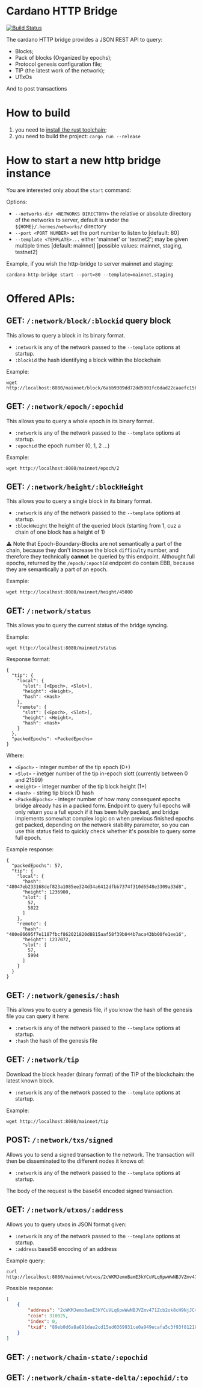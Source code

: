 # Cardano HTTP Bridge

[![Build Status](https://travis-ci.org/input-output-hk/cardano-http-bridge.svg?branch=master)](https://travis-ci.org/input-output-hk/cardano-http-bridge)

The cardano HTTP bridge provides a JSON REST API to query:

* Blocks;
* Pack of blocks (Organized by epochs);
* Protocol genesis configuration file;
* TIP (the latest work of the network);
* UTxOs

And to post transactions

# How to build

1. you need to [install the rust toolchain](https://www.rust-lang.org/tools/install);
2. you need to build the project: `cargo run --release`

# How to start a new http bridge instance

You are interested only about the `start` command:

Options:

* `--networks-dir <NETWORKS DIRECTORY>`    the relative or absolute directory of the networks to server, default is under the `${HOME}/.hermes/networks/` directory
* `--port <PORT NUMBER>`                   set the port number to listen to [default: 80]
* `--template <TEMPLATE>...`               either 'mainnet' or 'testnet2'; may be given multiple times [default: mainnet]  [possible values: mainnet, staging, testnet2]

Example, if you wish the http-bridge to server mainnet and staging:

```
cardano-http-bridge start --port=80 --template=mainnet,staging
```

# Offered APIs:

## GET: `/:network/block/:blockid` query block

This allows to query a block in its binary format.

* `:network` is any of the network passed to the `--template` options at startup.
* `:blockid` the hash identifying a block within the blockchain

Example:

```
wget http://localhost:8080/mainnet/block/6abb9309dd72dd5901fc6dad22caaefc15bd08d5f297503001a9efdaee1eec2b
```

## GET: `/:network/epoch/:epochid`

This allows you to query a whole epoch in its binary format.

* `:network` is any of the network passed to the `--template` options at startup.
* `:epochid` the epoch number (0, 1, 2 ...)

Example:

```
wget http://localhost:8080/mainnet/epoch/2
```

## GET: `/:network/height/:blockHeight`

This allows you to query a single block in its binary format.

* `:network` is any of the network passed to the `--template` options at startup.
* `:blockHeight` the height of the queried block (starting from 1, cuz a chain of one block has a height of 1)

:warning: Note that Epoch-Boundary-Blocks are not semantically a part of the chain, because they don't increase the block `difficulty` number, and therefore they technically **cannot** be queried by this endpoint. Althought full epochs, returned by the `/epoch/:epochId` endpoint do contain EBB, because they are semantically a part of an epoch.

Example:

```
wget http://localhost:8080/mainnet/height/45000
```

## GET: `/:network/status`

This allows you to query the current status of the bridge syncing.

Example:

```
wget http://localhost:8080/mainnet/status
```

Response format:

```
{
  "tip": {
    "local": {
      "slot": [<Epoch>, <Slot>],
      "height": <Height>,
      "hash": <Hash>
    },
    "remote": {
      "slot": [<Epoch>, <Slot>],
      "height": <Height>,
      "hash": <Hash>
    }
  },
  "packedEpochs": <PackedEpochs>
}
```

Where:
- `<Epoch>` - integer number of the tip epoch (0+)
- `<Slot>` - inetger number of the tip in-epoch slott (currently between 0 and 21599)
- `<Height>` - integer number of the tip block height (1+)
- `<Hash>` - string tip block ID hash
- `<PackedEpochs>` - integer number of how many consequent epochs bridge already has in a packed form. Endpoint to query full epochs will only return you a full epoch if it has been fully packed, and bridge implements somewhat complex logic on when previous finished epochs get packed, depending on the network stability parameter, so you can use this status field to quickly check whether it's possible to query some full epoch.

Example response:
```
{
  "packedEpochs": 57,
  "tip": {
    "local": {
      "hash": "48047eb233168def823a1085ee324d34a6412dfbb7374f310d6548e3309a33d8",
      "height": 1236900,
      "slot": [
        57,
        5822
      ]
    },
    "remote": {
      "hash": "400e86695f7e1187fbcf862021820d8815aaf58f39b044b7aca43bb00fe1ee16",
      "height": 1237072,
      "slot": [
        57,
        5994
      ]
    }
  }
}
```

## GET: `/:network/genesis/:hash`

This allows you to query a genesis file, if you know the hash of the genesis file you can query it here:

* `:network` is any of the network passed to the `--template` options at startup.
* `:hash` the hash of the genesis file

## GET: `/:network/tip`

Download the block header (binary format) of the TIP of the blockchain: the latest known block.

* `:network` is any of the network passed to the `--template` options at startup.

Example:

```
wget http://localhost:8080/mainnet/tip
```

## POST: `/:network/txs/signed`

Allows you to send a signed transaction to the network. The transaction will then be
disseminated to the different nodes it knows of:

* `:network` is any of the network passed to the `--template` options at startup.

The body of the request is the base64 encoded signed transaction.

## GET: `/:network/utxos/:address`

Allows you to query utxos in JSON format given:

* `:network` is any of the network passed to the `--template` options at startup.
* `:address` base58 encoding of an address

Example query:

```
curl http://localhost:8080/mainnet/utxos/2cWKMJemoBamE3kYCuVLq6pwWwNBJVZmv471Zcb2ok8cH9NjJC4JUkq5rV5ss9ALXWCKN
```

Possible response:
```json
[
    {
        "address": "2cWKMJemoBamE3kYCuVLq6pwWwNBJVZmv471Zcb2ok8cH9NjJC4JUkq5rV5ss9ALXWCKN",
        "coin": 310025,
        "index": 0,
        "txid": "89eb0d6a8a691dae2cd15ed0369931ce0a949ecafa5c3f93f8121833646e15c3"
    }
]
```

## GET: `/:network/chain-state/:epochid`

## GET: `/:network/chain-state-delta/:epochid/:to`
